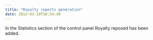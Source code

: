 ```yaml
---
title: "Royalty reports generation"
date: 2013-03-19T10:54:49
---
```


In the Statistics section of the control panel Royalty reposed has been added.